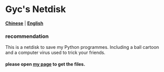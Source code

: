 # Gyc's Netdisk

[**Chinese**](readme_chinese.md) | [**English**](readme.md)


### recommendation

This is a netdisk to save my Python programmes.
Including a ball cartoon and a computer virus used to trick your friends.


#### please open [my page](https://gycabc.github.io) to get the files.
